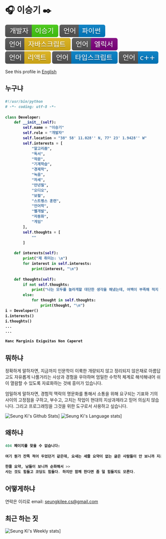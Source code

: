 # :headphones: 이승기 :black_nib:
![me](./assets/개발자-이승기-brightgreen.svg)
![python](./assets/언어-파이썬-blue.svg)
![javascript](./assets/언어-자바스크립트-yellow.svg)
![elixir](./assets/언어-엘릭서-purple.svg)
![react.js](./assets/언어-리액트-yellow.svg)
![typescript](./assets/언어-타입스크립트-blue.svg)
![c++](./assets/언어-c++-blue.svg)

See this profile in [English](README.md)


## 누구냐

<h4>

```python
#!/usr/bin/python
# -*- coding: utf-8 -*-

class Developer:
    def __init__(self):
        self.name = "이승기"
        self.role = "개발자"
        self.location = "38° 58' 11.028'' N, 77° 23' 1.9428'' W"
        self.interests = [
            "알고리즘",
            "독서",
            "작문",
            "기계학습",
            "경제학",
            "녹음",
            "자세",
            "만년필",
            "오디오",
            "보컬",
            "스트렝스 훈련",
            "언어학",
            "웹개발",
            "자동화",
            "게임"
        ],
        self.thoughts = [
            ""
        ]
        
    def interests(self):
        print("제 취미는: \n") 
        for interest in self.interests:
            print(interest, "\n")
    
    def thoughts(self):
        if not self.thoughts:
            print("나는 모두를 놀라게할 대단한 생각을 해냈는데, 여백이 부족해 적지 않는다.")
        else:
            for thought in self.thoughts:
                print(thought, "\n")
i = Developer()
i.interests()
i.thoughts()
...
...
```

```python
Hanc Marginis Exiguitas Non Caperet
```

</h4>


## 뭐하냐
정확하게 말하자면, 지금까지 인문학이 이룩한 개량되지 않고 정리되지 않은채로 아름답고도 자유롭게 나풀거리는 사상과 경험을 우아하며 엄밀한 수학적 체계로 해석해내어 쉬이 열람할 수 있도록 자료화하는 것에 흥미가 있습니다.

엄밀하게 말하자면, 경험적 맥락의 명문화를 통해서 소통을 위해 요구되는 기표와 기의 사이의 고정점을 구하고, 부수고, 고치는 작업이 현대의 지상과제라고 믿어 의심치 않습니다. 그리고 프로그래밍을 그것을 위한 도구로서 사용하고 싶습니다.

![Seung Ki's Github Stats](https://github-readme-stats.vercel.app/api?username=seungkilee-cs&layout=compact&theme=material-palenight)]
![Seung Ki's Language stats](https://github-readme-stats.anuraghazra1.vercel.app/api/top-langs/?username=seungkilee-cs&layout=compact&theme=material-palenight)]


## 왜하냐
<h4>

```elixir
404 페이지를 찾을 수 없습니다:  

여기 뭔가 잔뜩 적어 두었던거 같은데, 요새는 세줄 요약이 없는 글은 사람들이 안 보니까 지웁니다.  

한줄 요약, 남들이 보니까 순화해서 >>  
사는 것도 힘들고 코딩도 힘들다. 하지만 함께 한다면 좀 덜 힘들지도 모른다.
```

</h4>

## 어떻게하냐
연락은 이리로
email: [seungkilee.cs@gmail.com](mailto:seungkilee.cs@gmail.com)

## 최근 하는 짓
![Seung Ki's Weekly stats](https://github-readme-stats.vercel.app/api/wakatime?username=seungkileecs)]

<!--
**seungkilee-cs/seungkilee-cs** is a ✨ _special_ ✨ repository because its `README.md` (this file) appears on your GitHub profile.

Here are some ideas to get you started:

- 🔭 I’m currently working on ...
- 🌱 I’m currently learning ...
- 👯 I’m looking to collaborate on ...
- 🤔 I’m looking for help with ...
- 💬 Ask me about ...
- 📫 How to reach me: ...
- 😄 Pronouns: ...
- ⚡ Fun fact: ...

-->
